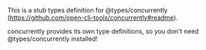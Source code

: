 This is a stub types definition for @types/concurrently (https://github.com/open-cli-tools/concurrently#readme).

concurrently provides its own type definitions, so you don't need @types/concurrently installed!